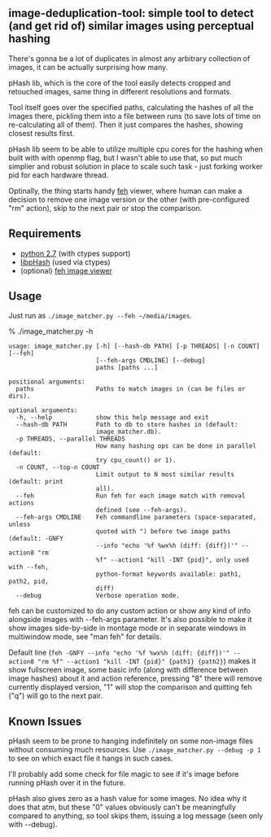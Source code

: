 image-deduplication-tool: simple tool to detect (and get rid of) similar images using perceptual hashing
--------------------

There's gonna be a lot of duplicates in almost any arbitrary collection of
images, it can be actually surprising how many.

pHash lib, which is the core of the tool easily detects cropped and retouched
images, same thing in different resolutions and formats.

Tool itself goes over the specified paths, calculating the hashes of all the
images there, pickling them into a file between runs (to save lots of time on
re-calculating all of them).
Then it just compares the hashes, showing closest results first.

pHash lib seem to be able to utilize multiple cpu cores for the hashing when
built with with openmp flag, but I wasn't able to use that, so put much simplier
and robust solution in place to scale such task - just forking worker pid for
each hardware thread.

Optinally, the thing starts handy [feh](http://derf.homelinux.org/projects/feh/)
viewer, where human can make a decision to remove one image version or the other
(with pre-configured "rm" action), skip to the next pair or stop the comparison.


Requirements
--------------------

* [python 2.7](http://python.org) (with ctypes support)
* [libpHash](http://phash.org) (used via ctypes)
* (optional) [feh image viewer](http://derf.homelinux.org/projects/feh/)


Usage
--------------------

Just run as `./image_matcher.py --feh ~/media/images`.

% ./image_matcher.py -h

    usage: image_matcher.py [-h] [--hash-db PATH] [-p THREADS] [-n COUNT] [--feh]
                            [--feh-args CMDLINE] [--debug]
                            paths [paths ...]

    positional arguments:
      paths                 Paths to match images in (can be files or dirs).

    optional arguments:
      -h, --help            show this help message and exit
      --hash-db PATH        Path to db to store hashes in (default:
                            image_matcher.db).
      -p THREADS, --parallel THREADS
                            How many hashing ops can be done in parallel (default:
                            try cpu_count() or 1).
      -n COUNT, --top-n COUNT
                            Limit output to N most similar results (default: print
                            all).
      --feh                 Run feh for each image match with removal actions
                            defined (see --feh-args).
      --feh-args CMDLINE    Feh commandline parameters (space-separated, unless
                            quoted with ") before two image paths (default: -GNFY
                            --info "echo '%f %wx%h (diff: {diff})'" --action8 "rm
                            %f" --action1 "kill -INT {pid}", only used with --feh,
                            python-format keywords available: path1, path2, pid,
                            diff)
      --debug               Verbose operation mode.

feh can be customized to do any custom action or show any kind of info alongside
images with --feh-args parameter. It's also possible to make it show images
side-by-side in montage mode or in separate windows in multiwindow mode, see
"man feh" for details.

Default line (`feh -GNFY --info "echo '%f %wx%h (diff: {diff})'" --action8 "rm
%f" --action1 "kill -INT {pid}" {path1} {path2}`) makes it show fullscreen
image, some basic info (along with difference between image hashes) about it and
action reference, pressing "8" there will remove currently displayed version,
"1" will stop the comparison and quitting feh ("q") will go to the next pair.


Known Issues
--------------------

pHash seem to be prone to hanging indefinitely on some non-image files without
consuming much resources. Use `./image_matcher.py --debug -p 1` to see on which
exact file it hangs in such cases.

I'll probably add some check for file magic to see if it's image before running
pHash over it in the future.

pHash also gives zero as a hash value for some images. No idea why it does that
atm, but these "0" values obviously can't be meaningfully compared to anything,
so tool skips them, issuing a log message (seen only with --debug).
